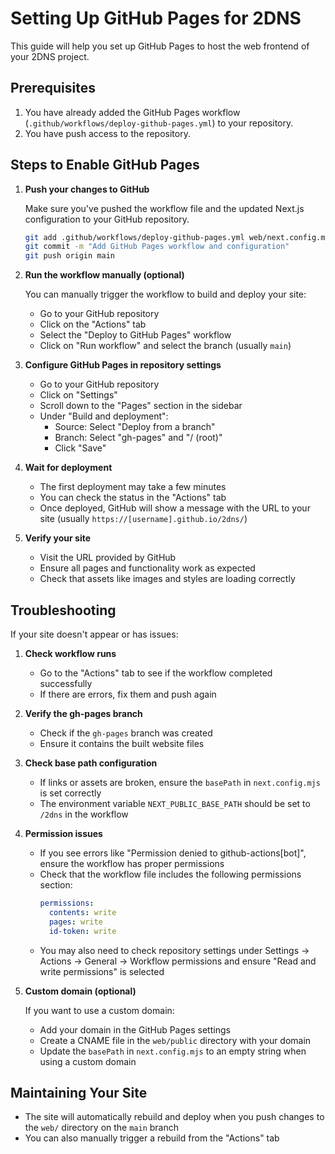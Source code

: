 # Setting Up GitHub Pages for 2DNS

This guide will help you set up GitHub Pages to host the web frontend of your 2DNS project.

## Prerequisites

1. You have already added the GitHub Pages workflow (`.github/workflows/deploy-github-pages.yml`) to your repository.
2. You have push access to the repository.

## Steps to Enable GitHub Pages

1. **Push your changes to GitHub**
   
   Make sure you've pushed the workflow file and the updated Next.js configuration to your GitHub repository.

   ```bash
   git add .github/workflows/deploy-github-pages.yml web/next.config.mjs GITHUB_PAGES_SETUP.md
   git commit -m "Add GitHub Pages workflow and configuration"
   git push origin main
   ```

2. **Run the workflow manually (optional)**
   
   You can manually trigger the workflow to build and deploy your site:
   
   - Go to your GitHub repository
   - Click on the "Actions" tab
   - Select the "Deploy to GitHub Pages" workflow
   - Click on "Run workflow" and select the branch (usually `main`)

3. **Configure GitHub Pages in repository settings**
   
   - Go to your GitHub repository
   - Click on "Settings"
   - Scroll down to the "Pages" section in the sidebar
   - Under "Build and deployment":
     - Source: Select "Deploy from a branch"
     - Branch: Select "gh-pages" and "/ (root)"
     - Click "Save"

4. **Wait for deployment**
   
   - The first deployment may take a few minutes
   - You can check the status in the "Actions" tab
   - Once deployed, GitHub will show a message with the URL to your site (usually `https://[username].github.io/2dns/`)

5. **Verify your site**
   
   - Visit the URL provided by GitHub
   - Ensure all pages and functionality work as expected
   - Check that assets like images and styles are loading correctly

## Troubleshooting

If your site doesn't appear or has issues:

1. **Check workflow runs**
   
   - Go to the "Actions" tab to see if the workflow completed successfully
   - If there are errors, fix them and push again

2. **Verify the gh-pages branch**
   
   - Check if the `gh-pages` branch was created
   - Ensure it contains the built website files

3. **Check base path configuration**
   
   - If links or assets are broken, ensure the `basePath` in `next.config.mjs` is set correctly
   - The environment variable `NEXT_PUBLIC_BASE_PATH` should be set to `/2dns` in the workflow

4. **Permission issues**
   
   - If you see errors like "Permission denied to github-actions[bot]", ensure the workflow has proper permissions
   - Check that the workflow file includes the following permissions section:
     ```yaml
     permissions:
       contents: write
       pages: write
       id-token: write
     ```
   - You may also need to check repository settings under Settings → Actions → General → Workflow permissions
     and ensure "Read and write permissions" is selected

4. **Custom domain (optional)**
   
   If you want to use a custom domain:
   
   - Add your domain in the GitHub Pages settings
   - Create a CNAME file in the `web/public` directory with your domain
   - Update the `basePath` in `next.config.mjs` to an empty string when using a custom domain

## Maintaining Your Site

- The site will automatically rebuild and deploy when you push changes to the `web/` directory on the `main` branch
- You can also manually trigger a rebuild from the "Actions" tab
